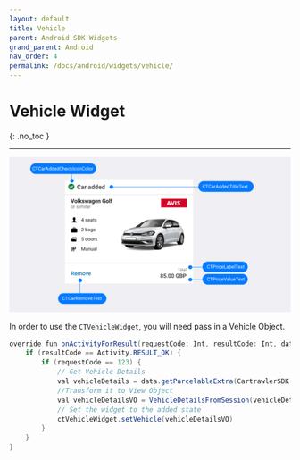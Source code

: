 ```yaml
---
layout: default
title: Vehicle
parent: Android SDK Widgets
grand_parent: Android
nav_order: 4
permalink: /docs/android/widgets/vehicle/
---
```


# Vehicle Widget

{: .no_toc }

---

![](/uploads/Pricing_Added_Generic_style.png)

In order to use the `CTVehicleWidget`, you will need pass in a Vehicle Object.

```java
override fun onActivityForResult(requestCode: Int, resultCode: Int, data: Intent?) {
    if (resultCode == Activity.RESULT_OK) {
        if (requestCode == 123) {
            // Get Vehicle Details
            val vehicleDetails = data.getParcelableExtra(CartrawlerSDK.VEHICLE_DETAILS)
            //Transform it to View Object
            val vehicleDetailsVO = VehicleDetailsFromSession(vehicleDetails)
            // Set the widget to the added state
            ctVehicleWidget.setVehicle(vehicleDetailsVO)
        }
    }
}
````